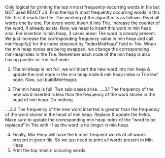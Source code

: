 Only logical for printing the top n most frequently occurring words in file but NOT used REACT JS.
Find the top N most frequently occurring words in this file.
first it reads the file.
The working of the algorithm is as follows.
Read all words one by one. For every word, insert it into Trie. Increase the counter of the word, if already exists. Now, we need to insert this word in min heap also. For insertion in min heap, 3 cases arise:
The word is already present. We just increase the corresponding frequency value in min heap and call minHeapify() for the index obtained by “indexMinHeap” field in Trie. When the min heap nodes are being swapped, we change the corresponding minHeapIndex in the Trie. Remember each node of the min heap is also having pointer to Trie leaf node.

2. The minHeap is not full. we will insert the new word into min heap & update the root node in the min heap node & min heap index in Trie leaf node. Now, call buildMinHeap().

3. The min heap is full. Two sub-cases arise.
….3.1 The frequency of the new word inserted is less than the frequency of the word stored in the head of min heap. Do nothing.

….3.2 The frequency of the new word inserted is greater than the frequency of the word stored in the head of min heap. Replace & update the fields. Make sure to update the corresponding min heap index of the “word to be replaced” in Trie with -1 as the word is no longer in min heap.

4. Finally, Min Heap will have the k most frequent words of all words present in given file. So we just need to print all words present in Min Heap.
5. Print the top most n occuring words.  
